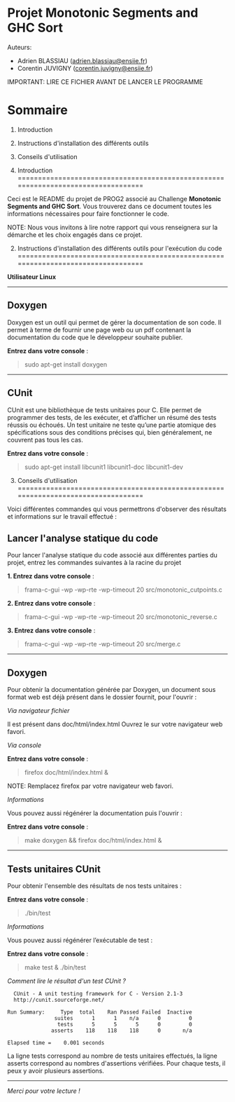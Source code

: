 # Projet Monotonic Segments and GHC Sort

Auteurs: 

*  Adrien BLASSIAU (adrien.blassiau@ensiie.fr)
*  Corentin JUVIGNY (corentin.juvigny@ensiie.fr)


      
IMPORTANT: LIRE CE FICHIER AVANT DE LANCER LE PROGRAMME



  Sommaire
==================================================================================

1. Introduction
2. Instructions d'installation des différents outils
3. Conseils d'utilisation



1. Introduction                 
==================================================================================

Ceci est le README du projet de PROG2 associé au Challenge **Monotonic Segments and GHC Sort**. Vous trouverez dans ce document toutes les informations nécessaires pour faire fonctionner le code.

NOTE: Nous vous invitons à lire notre rapport qui vous renseignera sur la démarche et les choix engagés dans ce projet.


2. Instructions d'installation des différents outils pour l'exécution du code
==================================================================================


**Utilisateur Linux**


*********************************************************************************************

Doxygen
--------

Doxygen est un outil qui permet de gérer la documentation de son code. Il permet à terme de fournir une page web ou un pdf contenant la documentation du code que le développeur souhaite publier.

**Entrez dans votre console** : 
> sudo apt-get install doxygen

*********************************************************************************************

CUnit
--------

CUnit est une bibliothèque de tests unitaires pour C. Elle permet de programmer des tests, de les exécuter, et d’afficher un résumé des tests réussis ou échoués. Un test unitaire ne teste qu’une partie atomique des spécifications sous des conditions précises qui, bien généralement, ne couvrent pas tous les cas.

**Entrez dans votre console** : 
> sudo apt-get install libcunit1 libcunit1-doc libcunit1-dev


3. Conseils d'utilisation
==================================================================================

Voici différentes commandes qui vous permettrons d'observer des résultats et informations sur le travail effectué :


Lancer l'analyse statique du code
------------------------

Pour lancer l'analyse statique du code associé aux différentes parties du projet, entrez les commandes suivantes à la racine du projet

**1. Entrez dans votre console** : 
> frama-c-gui -wp -wp-rte -wp-timeout 20 src/monotonic_cutpoints.c

**2. Entrez dans votre console** : 
> frama-c-gui -wp -wp-rte -wp-timeout 20 src/monotonic_reverse.c

**3. Entrez dans votre console** : 
> frama-c-gui -wp -wp-rte -wp-timeout 20 src/merge.c


*********************************************************************************************

Doxygen
-------

Pour obtenir la documentation générée par Doxygen, un document sous format web est déjà présent dans le dossier fournit, pour l'ouvrir :

*Via navigateur fichier*

Il est présent dans doc/html/index.html Ouvrez le sur votre navigateur web favori.

*Via console*

**Entrez dans votre console** : 
> firefox doc/html/index.html &

NOTE: Remplacez firefox par votre navigateur web favori.

*Informations*

Vous pouvez aussi régénérer la documentation puis l'ouvrir : 

**Entrez dans votre console** :
> make doxygen && firefox doc/html/index.html &

 
*********************************************************************************************

Tests unitaires CUnit
---------------------

Pour obtenir l'ensemble des résultats de nos tests unitaires : 

**Entrez dans votre console** : 
> ./bin/test

*Informations*

Vous pouvez aussi régénérer l’exécutable de test : 

**Entrez dans votre console** :
> make test & ./bin/test

*Comment lire le résultat d'un test CUnit ?*

      CUnit - A unit testing framework for C - Version 2.1-3
      http://cunit.sourceforge.net/

    Run Summary:     Type  total    Ran Passed Failed  Inactive
                   suites      1      1    n/a      0         0
                    tests      5      5      5      0         0
                  asserts    118    118    118      0       n/a

    Elapsed time =    0.001 seconds


La ligne tests correspond au nombre de tests unitaires effectués, la ligne asserts correspond au nombres d'assertions vérifiées. Pour chaque tests, il peux y avoir plusieurs assertions. 

                                



*********************************************************************************************


*Merci pour votre lecture !*
